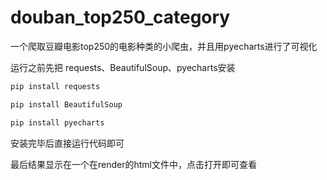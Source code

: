 # douban_top250_category
一个爬取豆瓣电影top250的电影种类的小爬虫，并且用pyecharts进行了可视化

运行之前先把 requests、BeautifulSoup、pyecharts安装

```python
pip install requests

pip install BeautifulSoup

pip install pyecharts
```

安装完毕后直接运行代码即可

最后结果显示在一个在render的html文件中，点击打开即可查看
